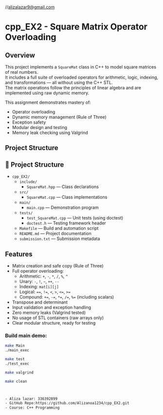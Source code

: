 //alizalazar9@gmail.com

# cpp_EX2 - Square Matrix Operator Overloading

## Overview
This project implements a `SquareMat` class in C++ to model square matrices of real numbers.  
It includes a full suite of overloaded operators for arithmetic, logic, indexing, and transformations — all without using the C++ STL.  
The matrix operations follow the principles of linear algebra and are implemented using raw dynamic memory.

This assignment demonstrates mastery of:
- Operator overloading
- Dynamic memory management (Rule of Three)
- Exception safety
- Modular design and testing
- Memory leak checking using Valgrind


## Project Structure
## 📂 Project Structure

- `cpp_EX2/`
  - `include/`
    - `SquareMat.hpp` — Class declarations
  - `src/`
    - `SquareMat.cpp` — Class implementations
  - `main/`
    - `main.cpp` — Demonstration program
  - `tests/`
    - `test_SquareMat.cpp` — Unit tests (using doctest)
    - `doctest.h` — Testing framework header
  - `Makefile` — Build and automation script
  - `README.md` — Project documentation
  - `submission.txt` — Submission metadata



## Features

- Matrix creation and safe copy (Rule of Three)
- Full operator overloading:
  - Arithmetic: `+`, `-`, `*`, `/`, `%`, `^`
  - Unary: `-`, `!`, `~`, `++`, `--`
  - Indexing: `mat[i][j]`
  - Logical: `==`, `!=`, `<`, `>`, `<=`, `>=`
  - Compound: `+=`, `-=`, `*=`, `/=`, `%=` (including scalars)
- Transpose and determinant
- Input validation and exception handling
- Zero memory leaks (Valgrind tested)
- No usage of STL containers (raw arrays only)
- Clear modular structure, ready for testing


### Build main demo:

```bash
make Main
./main_exec

make test
./test_exec

make valgrind

make clean



- Aliza lazar: 336392899
- GitHub Repo:https://github.com/Alizanoa1234/cpp_EX2.git
- Course: C++ Programming

